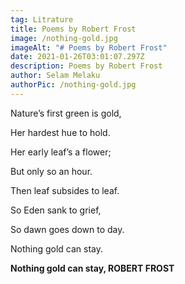 ```yaml
---
tag: Litrature
title: Poems by Robert Frost
image: /nothing-gold.jpg
imageAlt: "# Poems by Robert Frost"
date: 2021-01-26T03:01:07.297Z
description: Poems by Robert Frost
author: Selam Melaku
authorPic: /nothing-gold.jpg
---
```

Nature’s first green is gold,

Her hardest hue to hold.

Her early leaf’s a flower;

But only so an hour.

Then leaf subsides to leaf.

So Eden sank to grief,

So dawn goes down to day.

Nothing gold can stay.

**Nothing gold can stay, ROBERT FROST**